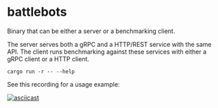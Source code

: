 # battlebots

Binary that can be either a server or a benchmarking client.

The server serves both a gRPC and a HTTP/REST service with the same API.
The client runs benchmarking against these services with either a gRPC client or a HTTP client.

```shell
cargo run -r -- --help
```

See this recording for a usage example:

[![asciicast](https://asciinema.org/a/5mWNiaxKZ0aLiKmvopzmpKCwS.svg)](https://asciinema.org/a/5mWNiaxKZ0aLiKmvopzmpKCwS)
